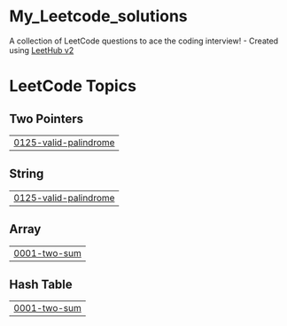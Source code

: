# My_Leetcode_solutions
A collection of LeetCode questions to ace the coding interview! - Created using [LeetHub v2](https://github.com/arunbhardwaj/LeetHub-2.0)

<!---LeetCode Topics Start-->
# LeetCode Topics
## Two Pointers
|  |
| ------- |
| [0125-valid-palindrome](https://github.com/NithinJoelJ/My_Leetcode_solutions/tree/master/0125-valid-palindrome) |
## String
|  |
| ------- |
| [0125-valid-palindrome](https://github.com/NithinJoelJ/My_Leetcode_solutions/tree/master/0125-valid-palindrome) |
## Array
|  |
| ------- |
| [0001-two-sum](https://github.com/NithinJoelJ/My_Leetcode_solutions/tree/master/0001-two-sum) |
## Hash Table
|  |
| ------- |
| [0001-two-sum](https://github.com/NithinJoelJ/My_Leetcode_solutions/tree/master/0001-two-sum) |
<!---LeetCode Topics End-->
